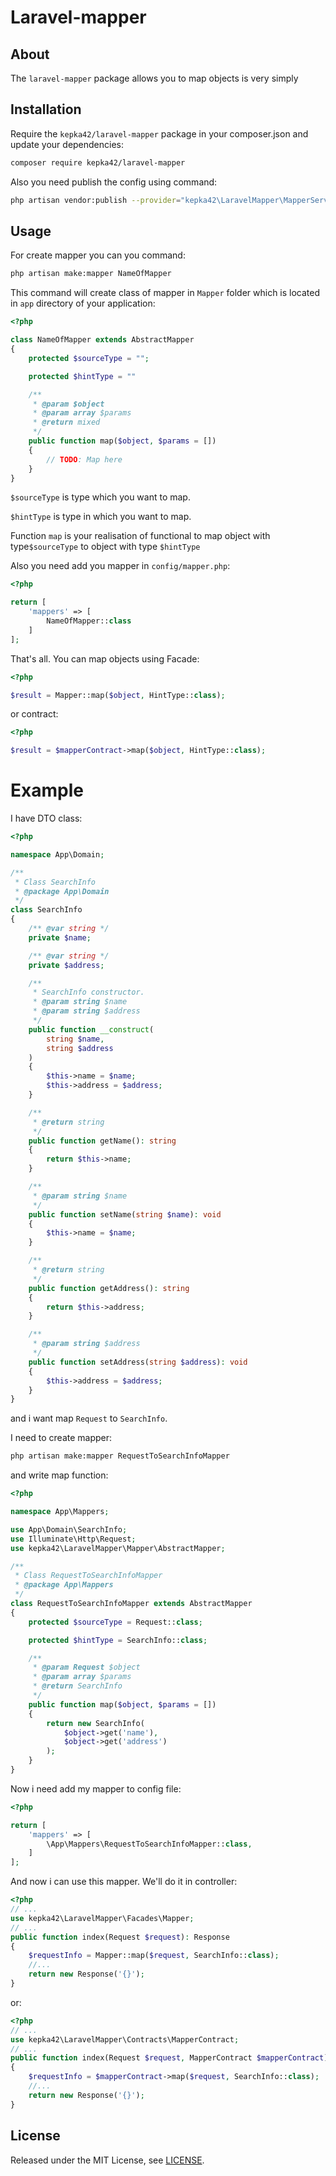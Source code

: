 # Laravel-mapper
## About
The `laravel-mapper` package allows you to map objects is very simply

## Installation
Require the `kepka42/laravel-mapper` package in your composer.json and update your dependencies:
```sh
composer require kepka42/laravel-mapper
```
Also you need publish the config using command:
```sh
php artisan vendor:publish --provider="kepka42\LaravelMapper\MapperServiceProvider"
```

## Usage
For create mapper you can you command:
```sh
php artisan make:mapper NameOfMapper
```
This command will create class of mapper in `Mapper` folder which is located in `app` directory of your application:

```php
<?php 

class NameOfMapper extends AbstractMapper
{
    protected $sourceType = "";

    protected $hintType = ""

    /**
     * @param $object
     * @param array $params
     * @return mixed
     */
    public function map($object, $params = [])
    {
        // TODO: Map here
    }
}
```

`$sourceType` is type which you want to map.

`$hintType` is type in which you want to map.

Function `map` is your realisation of functional to map object with type`$sourceType` to object with type `$hintType`

Also you need add you mapper in `config/mapper.php`:
```php
<?php

return [
    'mappers' => [
        NameOfMapper::class
    ]
];
```

That's all. You can map objects using Facade:

```php
<?php 

$result = Mapper::map($object, HintType::class);
```

or contract:
```php
<?php

$result = $mapperContract->map($object, HintType::class);
```

# Example
I have DTO class:

```php
<?php

namespace App\Domain;

/**
 * Class SearchInfo
 * @package App\Domain
 */
class SearchInfo
{
    /** @var string */
    private $name;

    /** @var string */
    private $address;

    /**
     * SearchInfo constructor.
     * @param string $name
     * @param string $address
     */
    public function __construct(
        string $name,
        string $address
    )
    {
        $this->name = $name;
        $this->address = $address;
    }

    /**
     * @return string
     */
    public function getName(): string
    {
        return $this->name;
    }

    /**
     * @param string $name
     */
    public function setName(string $name): void
    {
        $this->name = $name;
    }

    /**
     * @return string
     */
    public function getAddress(): string
    {
        return $this->address;
    }

    /**
     * @param string $address
     */
    public function setAddress(string $address): void
    {
        $this->address = $address;
    }
}

```

and i want map `Request` to `SearchInfo`.

I need to create mapper:
```sh
php artisan make:mapper RequestToSearchInfoMapper
```

and write map function:
```php
<?php

namespace App\Mappers;

use App\Domain\SearchInfo;
use Illuminate\Http\Request;
use kepka42\LaravelMapper\Mapper\AbstractMapper;

/**
 * Class RequestToSearchInfoMapper
 * @package App\Mappers
 */
class RequestToSearchInfoMapper extends AbstractMapper
{
    protected $sourceType = Request::class;

    protected $hintType = SearchInfo::class;

    /**
     * @param Request $object
     * @param array $params
     * @return SearchInfo
     */
    public function map($object, $params = [])
    {
        return new SearchInfo(
            $object->get('name'),
            $object->get('address')
        );
    }
}
```

Now i need add my mapper to config file:
```php
<?php

return [
    'mappers' => [
        \App\Mappers\RequestToSearchInfoMapper::class,
    ]
];
```

And now i can use this mapper. We'll do it in controller:
```php
<?php
// ...
use kepka42\LaravelMapper\Facades\Mapper;
// ...
public function index(Request $request): Response
{
    $requestInfo = Mapper::map($request, SearchInfo::class);
    //...
    return new Response('{}');
}
```

or:

```php
<?php
// ...
use kepka42\LaravelMapper\Contracts\MapperContract;
// ...
public function index(Request $request, MapperContract $mapperContract): Response
{
    $requestInfo = $mapperContract->map($request, SearchInfo::class);
    //...
    return new Response('{}');
}
```

## License

Released under the MIT License, see [LICENSE](LICENSE).